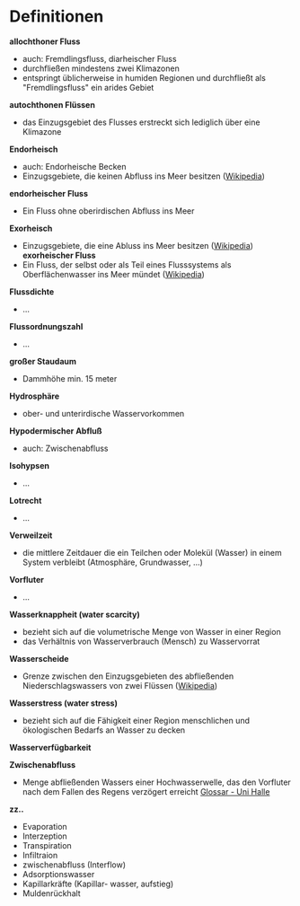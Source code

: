 # Definitionen

**allochthoner Fluss**
- auch: Fremdlingsfluss, diarheischer Fluss
- durchfließen mindestens zwei Klimazonen
- entspringt üblicherweise in humiden Regionen und durchfließt als "Fremdlingsfluss" ein arides Gebiet

**autochthonen Flüssen**
- das Einzugsgebiet des Flusses erstreckt sich lediglich über eine Klimazone

**Endorheisch**
- auch: Endorheische Becken
- Einzugsgebiete, die keinen Abfluss ins Meer besitzen ([Wikipedia](https://de.wikipedia.org/wiki/Endorheisch))

**endorheischer Fluss**
- Ein Fluss ohne oberirdischen Abfluss ins Meer

**Exorheisch**
- Einzugsgebiete, die eine Abluss ins Meer besitzen ([Wikipedia](https://de.wikipedia.org/wiki/Endorheisch))
**exorheischer Fluss**
- Ein Fluss, der selbst oder als Teil eines Flusssystems als Oberflächenwasser ins Meer mündet ([Wikipedia](https://de.wikipedia.org/wiki/Exorheischer_Fluss))

**Flussdichte**
- ...

**Flussordnungszahl**
- ...

**großer Staudaum**
- Dammhöhe min. 15 meter

**Hydrosphäre**
- ober- und unterirdische Wasservorkommen

**Hypodermischer Abfluß**
- auch: Zwischenabfluss

**Isohypsen**
- ...

**Lotrecht**
- ...

**Verweilzeit**
- die mittlere Zeitdauer die ein Teilchen oder Molekül (Wasser) in einem System verbleibt (Atmosphäre, Grundwasser, ...)

**Vorfluter**
- ...

**Wasserknappheit (water scarcity)**
- bezieht sich auf die volumetrische Menge von Wasser in einer Region
- das Verhältnis von Wasserverbrauch (Mensch) zu Wasservorrat

**Wasserscheide**
- Grenze zwischen den Einzugsgebieten des abfließenden Niederschlagswassers von zwei Flüssen ([Wikipedia](https://de.wikipedia.org/wiki/Wasserscheide))

**Wasserstress (water stress)**
- bezieht sich auf die Fähigkeit einer Region menschlichen und ökologischen Bedarfs an Wasser zu decken

**Wasserverfügbarkeit**

**Zwischenabfluss**
- Menge abfließenden Wassers einer Hochwasserwelle, das den Vorfluter nach dem Fallen des Regens verzögert erreicht [Glossar - Uni Halle](http://mars.geographie.uni-halle.de/mlucampus/geoglossar/terme_datenblatt.php?terme=Zwischenabfluss&typ=)

**zz..**
- Evaporation
- Interzeption
- Transpiration
- Infiltraion
- zwischenabfluss (Interflow)
- Adsorptionswasser
- Kapillarkräfte (Kapillar- wasser, aufstieg)
- Muldenrückhalt

